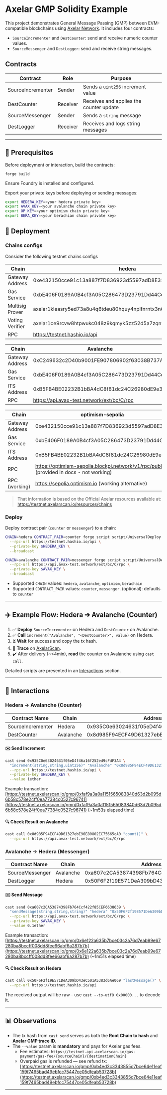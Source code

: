 # Axelar GMP Solidity Example

This project demonstrates General Message Passing (GMP) between EVM-compatible blockchains using [Axelar Network](https://axelar.network/). It includes four contracts:

* `SourceIncrementer` and `DestCounter`: send and receive numeric counter values.
* `SourceMessenger` and `DestLogger`: send and receive string messages.

## Contracts

| Contract          | Role     | Purpose                                 |
| ----------------- | -------- | --------------------------------------- |
| SourceIncrementer | Sender   | Sends a `uint256` increment value       |
| DestCounter       | Receiver | Receives and applies the counter update |
| SourceMessenger   | Sender   | Sends a `string` message                |
| DestLogger        | Receiver | Receives and logs string messages       |

---

## 🔧 Prerequisites

Before deployment or interaction, build the contracts:
```shell
forge build
```

Ensure Foundry is installed and configured.


Export your private keys before deploying or sending messages:

```bash
export HEDERA_KEY=<your hedera private key>
export AVAX_KEY=<your avalanche chain private key>
export OP_KEY=<your optimism chain private key>
export BERA_KEY=<your berachian chain private key>
```

## 🚀 Deployment

### Chains configs
Consider the following testnet chains configs

| Chain           | hedera                                                            |
| --------------- | ----------------------------------------------------------------- |
| Gateway Address | 0xe432150cce91c13a887f7D836923d5597adD8E31                        |
| Gas Service     | 0xbE406F0189A0B4cf3A05C286473D23791Dd44Cc6                        |
| Multisig Prover | axelar1kleasry5ed73a8u4q6tdeu80hquy4nplfnrntx3n6agm2tcx40fssjk7gj |
| Voting Verifier | axelar1ce9rcvw8htpwukc048z9kqmyk5zz52d5a7zqn9xlq2pg0mxul9mqxlx2cq |
| RPC             | https://testnet.hashio.io/api                                     |


| Chain           | Avalanche                                  |
| --------------- | ------------------------------------------ |
| Gateway Address | 0xC249632c2D40b9001FE907806902f63038B737Ab |
| Gas Service     | 0xbE406F0189A0B4cf3A05C286473D23791Dd44Cc6 |
| ITS Address     | 0xB5FB4BE02232B1bBA4dC8f81dc24C26980dE9e3C |
| RPC             | https://api.avax-test.network/ext/bc/C/rpc |


| Chain           | optimism-sepolia                                                                        |
|-----------------|-----------------------------------------------------------------------------------------|
| Gateway Address | 0xe432150cce91c13a887f7D836923d5597adD8E31                                              |
| Gas Service     | 0xbE406F0189A0B4cf3A05C286473D23791Dd44Cc6                                              |
| ITS Address     | 0xB5FB4BE02232B1bBA4dC8f81dc24C26980dE9e3C                                              |
| RPC             | https://optimism-sepolia.blockpi.network/v1/rpc/public (provided in docs - not working) |
| RPC (working)   | https://sepolia.optimism.io (working alternative)                                       |

> That information is based on the Official Axelar resources available at: https://testnet.axelarscan.io/resources/chains

### Deploy
Deploy contract pair (`counter` or `messenger`) to a chain:

```bash
CHAIN=hedera CONTRACT_PAIR=counter forge script script/UniversalDeploy.s.sol \
  --rpc-url https://testnet.hashio.io/api \
  --private-key $HEDERA_KEY \
  --broadcast
```

```bash
CHAIN=avalanche CONTRACT_PAIR=messenger forge script script/UniversalDeploy.s.sol \
  --rpc-url https://api.avax-test.network/ext/bc/C/rpc \
  --private-key $AVAX_KEY \
  --broadcast
```

* Supported `CHAIN` values: `hedera`, `avalanche`, `optimism`, `berachain`
* Supported `CONTRACT_PAIR` values: `counter`, `messenger`. (optional): defaults to `counter`

---

## ✈️ Example Flow: Hedera ➔ Avalanche (Counter)

1. ✅ **Deploy** `SourceIncrementer` on Hedera and `DestCounter` on Avalanche.
2. ✅ **Call** `increment("Avalanche", "<DestCounter>", value)` on Hedera.
3. ⏳ **Wait** for success and copy the tx hash.
4. 👀 **Trace** on [AxelarScan](https://testnet.axelarscan.io/).
5. ✔️ After delivery (\~<4min), **read** the counter on Avalanche using `cast call`.

Detailed scripts are presented in an [Interactions](#-interactions)
section.

---

## 🔄 Interactions

### Hedera → Avalanche (Counter)

| Contract Name     | Chain     | Address                                    |
| ----------------- | --------- | ------------------------------------------ |
| SourceIncrementer | Hedera    | 0x935C0e63024631f05eD4f46a16f252ed9cFdF3A4 |
| DestCounter       | Avalanche | 0x8d985F94ECF49D61327ebE96E80802EC75665cA0 |

#### ✉️ Send Increment

```bash
cast send 0x935C0e63024631f05eD4f46a16f252ed9cFdF3A4 \
  "increment(string,string,uint256)" "Avalanche" "0x8d985F94ECF49D61327ebE96E80802EC75665cA0" 1 \
  --rpc-url https://testnet.hashio.io/api \
  --private-key $HEDERA_KEY \
  --value 1ether
```

Example transaction:
[https://testnet.axelarscan.io/gmp/0xfaf9a3a0a1151565083840d63d2b095d6b58c578e24ff0ea77384c0527c96741](https://testnet.axelarscan.io/gmp/0xfaf9a3a0a1151565083840d63d2b095d6b58c578e24ff0ea77384c0527c96741) (\~1m53s elapsed time)

#### 🔍 Check Result on Avalanche

```bash
cast call 0x8d985F94ECF49D61327ebE96E80802EC75665cA0 "count()" \
  --rpc-url https://api.avax-test.network/ext/bc/C/rpc
```

### Avalanche → Hedera (Messenger)

| Contract Name     | Chain     | Address                                    |
| ----------------- |-----------| ------------------------------------------ |
| SourceMessenger | Avalanche | 0xa607c2CA53874398Fb764Ccf422f85CEF6638639 |
| DestLogger       | Hedera    | 0x50F6F2f19E571DeA309bD43eC501A5383d6Ae069 |

#### ✉️ Send Message

```bash
cast send 0xa607c2CA53874398Fb764Ccf422f85CEF6638639 \
  "sendMessage(string,string,string)" "hedera" "0x50F6F2f19E571DeA309bD43eC501A5383d6Ae069" "test" \
  --rpc-url https://api.avax-test.network/ext/bc/C/rpc \
  --private-key $AVAX_KEY \
  --value 0.1ether
```

Example transaction:
[https://testnet.axelarscan.io/gmp/0x6e122a635b7bce03c2a76d7eab99e67280ba8bccff008dd8fee66abf6a287b7b](https://testnet.axelarscan.io/gmp/0x6e122a635b7bce03c2a76d7eab99e67280ba8bccff008dd8fee66abf6a287b7b) (\~1m51s elapsed time)

#### 🔍 Check Result on Hedera
```bash
cast call 0x50F6F2f19E571DeA309bD43eC501A5383d6Ae069 "lastMessage()" \
  --rpc-url https://testnet.hashio.io/api
```

The received output will be raw - use `cast --to-utf8 0x00000...` to decode it.

---

## 📊 Observations

* The tx hash from `cast send` serves as both the **Root Chain tx hash** and **Axelar GMP trace ID**.
* The `--value` param is **mandatory** and pays for Axelar gas fees.
    * Fee estimates: `https://testnet.api.axelarscan.io/gas-payment/gas-fee/{sourceChain}/{destinationChain}`
    * Overpaid gas is refunded — see refund tx:
      [https://testnet.axelarscan.io/gmp/0xb4ed3c3343855d7bce64e11eaf159f7465bad49ebfcc75447ce05dfeab53728b](https://testnet.axelarscan.io/gmp/0xb4ed3c3343855d7bce64e11eaf159f7465bad49ebfcc75447ce05dfeab53728b)

---

